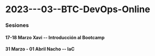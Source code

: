 # 2023---03--BTC-DevOps-Online
### Sesiones
#### 17-18 Marzo Xavi -- Introducción al Bootcamp
#### 31 Marzo - 01 Abril Nacho -- IaC
